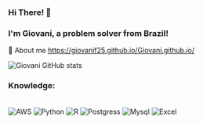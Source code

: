 ### Hi There! 👋
### I'm Giovani, a problem solver from Brazil!


📄 About me https://giovanif25.github.io/Giovani.github.io/

![Giovani GitHub stats](https://github-readme-stats.vercel.app/api?username=GiovaniF25&show_icons=true&theme=radical)

### Knowledge:
<div style="display: inline_block"><br/>
  <img align="center" alt="AWS"    src="https://img.shields.io/badge/Amazon_AWS-232F3E?style=for-the-badge&logo=amazon-aws&logoColor=white" />
  <img align="center" alt="Python"    src="https://img.shields.io/badge/Python-3776AB?style=for-the-badge&logo=python&logoColor=white" />
  <img align="center" alt="R"    src="https://img.shields.io/badge/R-276DC3?style=for-the-badge&logo=r&logoColor=white" />
  <img align="center" alt="Postgress"    src=" 	https://img.shields.io/badge/PostgreSQL-316192?style=for-the-badge&logo=postgresql&logoColor=white" />
  <img align="center" alt="Mysql"    src="https://img.shields.io/badge/MySQL-00000F?style=for-the-badge&logo=mysql&logoColor=white](https://img.shields.io/badge/Microsoft_SQL_Server-CC2927?style=for-the-badge&logo=microsoft-sql-server&logoColor=white)" />
  <img align="center" alt="Excel"    src="https://img.shields.io/badge/Microsoft_Excel-217346?style=for-the-badge&logo=microsoft-excel&logoColor=white" />
 </div>
